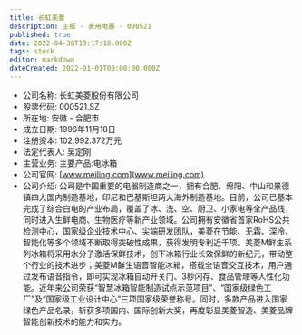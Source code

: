 ```yaml
---
title: 长虹美菱
description: 主板 - 家用电器 - 000521
published: true
date: 2022-04-30T19:17:18.000Z
tags: stock
editor: markdown
dateCreated: 2022-01-01T00:00:00.000Z
---
```


- 公司名称: 长虹美菱股份有限公司
- 股票代码: 000521.SZ
- 所在地: 安徽 - 合肥市
- 成立日期: 1996年11月18日
- 注册资本: 102,992.372万元
- 法定代表人: 吴定刚
- 主营业务: 主要产品:电冰箱
- 公司官网: [www.meiling.com](www.meiling.com)
- 公司介绍: 公司是中国重要的电器制造商之一，拥有合肥、绵阳、中山和景德镇四大国内制造基地，印尼和巴基斯坦两大海外制造基地。目前，公司已基本完成了综合白电的产业布局，覆盖了冰、洗、空、厨卫、小家电等全产品线，同时进入生鲜电商、生物医疗等新产业领域。公司拥有安徽省首家RoHS公共检测中心，国家级企业技术中心、尖端研发团队，美菱在节能、无霜、深冷、智能化等多个领域不断取得突破性成果，获得发明专利近千项。美菱M鲜生系列冰箱将采用水分子激活保鲜技术，创下冰箱行业长效保鲜的新纪元，带动整个行业的技术进步；美菱M鲜生语音智能冰箱，搭载全语音交互技术，用户通过发布语音指令，即可实现冰箱自动开关门、3秒闪存、食品管理等人性化功能。近年来公司荣获“智慧冰箱智能制造试点示范项目”、“国家级绿色工厂”及“国家级工业设计中心”三项国家级荣誉称号。同时，多款产品进入国家绿色产品名录，斩获多项国内、国际创新大奖，再度彰显美菱智造、美菱品牌智能创新技术的能力和实力。


